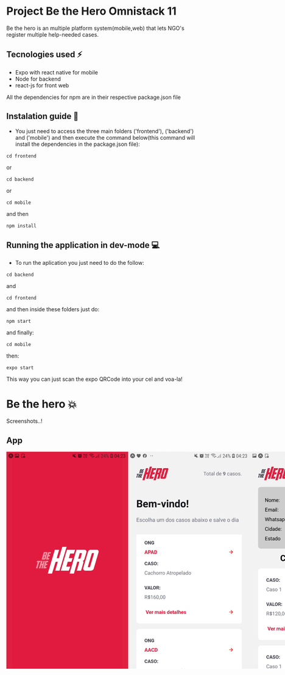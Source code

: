 # Project Be the Hero Omnistack 11
Be the hero is an multiple platform system(mobile,web) that lets NGO's register multiple help-needed cases.

## Tecnologies used :zap:
- Expo with react native for mobile
- Node for backend
- react-js for front web

All the dependencies for npm are in their respective package.json file

## Instalation guide :bust_in_silhouette:
- You just need to access the three main folders ('frontend'), ('backend') and ('mobile') and then execute the command below(this command will install the dependencies in the package.json file):
```
cd frontend
```
or
```
cd backend
```
or

```
cd mobile
```
and then
```
npm install
```
## Running the application in dev-mode :computer:

- To run the aplication you just need to do the follow:
```
cd backend
```
and
```
cd frontend
```
and then inside these folders just do:
```
npm start
```
and finally:
```
cd mobile
```
then:
```
expo start
```
This way you can just scan the expo QRCode into your cel and voa-la!


# Be the hero :boom:
Screenshots..!

## App
<div style="display:flex;">
<img src="imagens-do-projeto/inicioapp.jpg" width="320" >
<img src="imagens-do-projeto/inicio-app.jpg" width="320" >
<img src="imagens-do-projeto/perfil-ong-app.jpg" width="320" >
<img src="imagens-do-projeto/detalhe-caso.jpg" width="320" >
</div>




